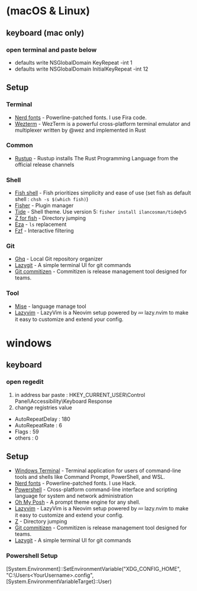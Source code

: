 # (macOS & Linux)
## keyboard (mac only)
### open terminal and paste below
- defaults write NSGlobalDomain KeyRepeat -int 1
- defaults write NSGlobalDomain InitialKeyRepeat -int 12
## Setup
### Terminal
- [Nerd fonts](https://github.com/ryanoasis/nerd-fonts) - Powerline-patched fonts. I use Fira code.
- [Wezterm](https://wezfurlong.org/wezterm/) - WezTerm is a powerful cross-platform terminal emulator and multiplexer written by @wez and implemented in Rust

### Common
- [Rustup](https://www.rust-lang.org/tools/install) - Rustup installs The Rust Programming Language from the official release channels

### Shell
- [Fish shell](https://fishshell.com/) - Fish prioritizes simplicity and ease of use (set fish as default shell : `chsh -s $(which fish)`)
- [Fisher](https://github.com/jorgebucaran/fisher) - Plugin manager
- [Tide](https://github.com/IlanCosman/tide) - Shell theme. Use version 5: `fisher install ilancosman/tide@v5`
- [Z for fish](https://github.com/jethrokuan/z) - Directory jumping
- [Eza](https://github.com/eza-community/eza) - `ls` replacement
- [Fzf](https://github.com/PatrickF1/fzf.fish) - Interactive filtering

### Git
- [Ghq](https://github.com/x-motemen/ghq) - Local Git repository organizer
- [Lazygit](https://github.com/jesseduffield/lazygit) - A simple terminal UI for git commands 
- [Git commitizen](https://commitizen-tools.github.io/commitizen/) - Commitizen is release management tool designed for teams.

### Tool
- [Mise](https://github.com/jdx/mise) - language manage tool
- [Lazyvim](https://www.lazyvim.org/) - LazyVim is a Neovim setup powered by 💤 lazy.nvim to make it easy to customize and extend your config.

# windows
## keyboard
### open regedit
1. in address bar paste : HKEY_CURRENT_USER\Control Panel\Accessibility\Keyboard Response
2. change registries value
- AutoRepeatDelay : 180
- AutoRepeatRate : 6
- Flags : 59
- others : 0
## Setup
- [Windows Terminal](https://apps.microsoft.com/detail/9n0dx20hk701) - Terminal application for users of command-line tools and shells like Command Prompt, PowerShell, and WSL.
- [Nerd fonts](https://github.com/ryanoasis/nerd-fonts) - Powerline-patched fonts. I use Hack.
- [Powershell](https://learn.microsoft.com/en-us/powershell/scripting/install/installing-powershell-on-windows) - Cross-platform command-line interface and scripting language for system and network administration
- [Oh My Posh](https://ohmyposh.dev/) - A prompt theme engine for any shell.
- [Lazyvim](https://www.lazyvim.org/) - LazyVim is a Neovim setup powered by 💤 lazy.nvim to make it easy to customize and extend your config.
- [Z](https://www.powershellgallery.com/packages/z/) - Directory jumping
- [Git commitizen](https://commitizen-tools.github.io/commitizen/) - Commitizen is release management tool designed for teams.
- [Lazygit](https://github.com/jesseduffield/lazygit) - A simple terminal UI for git commands

### Powershell Setup
[System.Environment]::SetEnvironmentVariable("XDG_CONFIG_HOME", "C:\Users\<YourUsername>\.config", [System.EnvironmentVariableTarget]::User)
